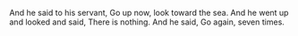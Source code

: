 And he said to his servant, Go up now, look toward the sea. And he went up and looked and said, There is nothing. And he said, Go again, seven times.
